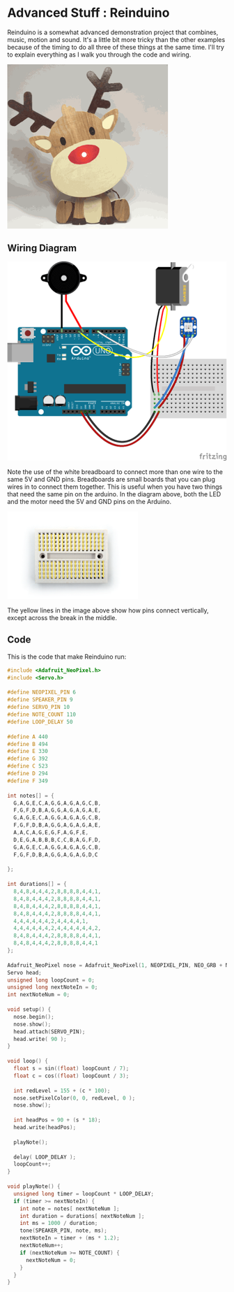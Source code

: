 # Advanced Stuff : Reinduino

Reinduino is a somewhat advanced demonstration project that combines, music, motion and sound. It's a little bit more tricky than the other examples because of the timing to do all three of these things at the same time. I'll try to explain everything as I walk you through the code and wiring.

![](img/reinduino.gif)

## Wiring Diagram

![](img/reinduino-diagram_bb.png)

Note the use of the white breadboard to connect more than one wire to the same 5V and GND pins. Breadboards are small boards that you can plug wires in to connect them together. This is useful when you have two things that need the same pin on the arduino. In the diagram above, both the LED and the motor need the 5V and GND pins on the Arduino.

![](img/breadboard.png)

The yellow lines in the image above show how pins connect vertically, except across the break in the middle.

## Code

This is the code that make Reinduino run:

```c
#include <Adafruit_NeoPixel.h>
#include <Servo.h>

#define NEOPIXEL_PIN 6
#define SPEAKER_PIN 9
#define SERVO_PIN 10
#define NOTE_COUNT 110
#define LOOP_DELAY 50

#define A 440
#define B 494
#define E 330
#define G 392
#define C 523
#define D 294
#define F 349

int notes[] = {
  G,A,G,E,C,A,G,G,A,G,A,G,C,B,
  F,G,F,D,B,A,G,G,A,G,A,G,A,E,
  G,A,G,E,C,A,G,G,A,G,A,G,C,B,
  F,G,F,D,B,A,G,G,A,G,A,G,A,E,
  A,A,C,A,G,E,G,F,A,G,F,E,
  D,E,G,A,B,B,B,C,C,B,A,G,F,D,
  G,A,G,E,C,A,G,G,A,G,A,G,C,B,
  F,G,F,D,B,A,G,G,A,G,A,G,D,C

};

int durations[] = {
  8,4,8,4,4,4,2,8,8,8,8,4,4,1,
  8,4,8,4,4,4,2,8,8,8,8,4,4,1,
  8,4,8,4,4,4,2,8,8,8,8,4,4,1,
  8,4,8,4,4,4,2,8,8,8,8,4,4,1,
  4,4,4,4,4,4,2,4,4,4,4,1,
  4,4,4,4,4,4,2,4,4,4,4,4,4,2,
  8,4,8,4,4,4,2,8,8,8,8,4,4,1,
  8,4,8,4,4,4,2,8,8,8,8,4,4,1
};

Adafruit_NeoPixel nose = Adafruit_NeoPixel(1, NEOPIXEL_PIN, NEO_GRB + NEO_KHZ800);
Servo head;
unsigned long loopCount = 0;
unsigned long nextNoteIn = 0;
int nextNoteNum = 0;

void setup() {
  nose.begin();
  nose.show();
  head.attach(SERVO_PIN);
  head.write( 90 );
}

void loop() {
  float s = sin((float) loopCount / 7);
  float c = cos((float) loopCount / 3);

  int redLevel = 155 + (c * 100);
  nose.setPixelColor(0, 0, redLevel, 0 );
  nose.show();

  int headPos = 90 + (s * 18);
  head.write(headPos);

  playNote();

  delay( LOOP_DELAY );
  loopCount++;
}

void playNote() {
  unsigned long timer = loopCount * LOOP_DELAY;
  if (timer >= nextNoteIn) {
    int note = notes[ nextNoteNum ];
    int duration = durations[ nextNoteNum ];
    int ms = 1000 / duration;
    tone(SPEAKER_PIN, note, ms);
    nextNoteIn = timer + (ms * 1.2);
    nextNoteNum++;
    if (nextNoteNum >= NOTE_COUNT) {
      nextNoteNum = 0;
    }
  }
}
```